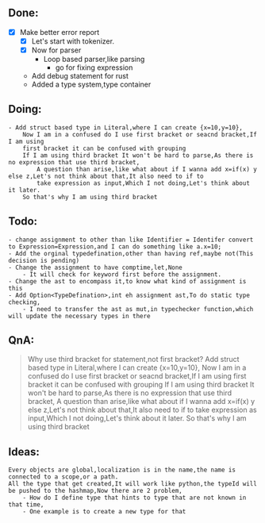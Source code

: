 ## Done:
- [x] Make better error report
    - [x] Let's start with tokenizer.
    - [x] Now for parser
        - Loop based parser,like parsing
            - go for fixing expression
 

    - Add debug statement for rust
    - Added a type system,type container
## Doing:
    - Add struct based type in Literal,where I can create {x=10,y=10},
        Now I am in a confused do I use first bracket or seacnd bracket,If I am using
        first bracket it can be confused with grouping
        If I am using third bracket It won't be hard to parse,As there is no expression that use third bracket,
            A question than arise,like what about if I wanna add x=if(x) y else z,Let's not think about that,It also need to if to
            take expression as input,Which I not doing,Let's think about it later.
        So that's why I am using third bracket
       
## Todo:
    - change assignment to other than like Identifier = Identifer convert to Expression=Expression,and I can do something like a.x=10;
    - Add the orginal typedefination,other than having ref,maybe not(This decision is pending)
    - Change the assignment to have comptime,let,None
        - It will check for keyword first before the assignment.
    - Change the ast to encompass it,to know what kind of assignment is this 
    - Add Option<TypeDefination>,int eh assignment ast,To do static type checking,
        - I need to transfer the ast as mut,in typechecker function,which will update the necessary types in there

## QnA:
> Why use third bracket for statement,not first bracket?
Add struct based type in Literal,where I can create {x=10,y=10},
        Now I am in a confused do I use first bracket or seacnd bracket,If I am using
        first bracket it can be confused with grouping
        If I am using third bracket It won't be hard to parse,As there is no expression that use third bracket,
            A question than arise,like what about if I wanna add x=if(x) y else z,Let's not think about that,It also need to if to
            take expression as input,Which I not doing,Let's think about it later.
        So that's why I am using third bracket

## Ideas:
    Every objects are global,localization is in the name,the name is connected to a scope,or a path.
    All the type that get created,It will work like python,the typeId will be pushed to the hashmap,Now there are 2 problem,
        - How do I define type that hints to type that are not known in that time,
        - One example is to create a new type for that

